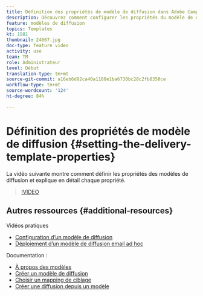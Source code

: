 ```yaml
---
title: Définition des propriétés de modèle de diffusion dans Adobe Campaign Classic
description: Découvrez comment configurer les propriétés du modèle de diffusion.
feature: modèles de diffusion
topics: Templates
kt: 1981
thumbnail: 24067.jpg
doc-type: feature video
activity: use
team: TM
role: Administrateur
level: Début
translation-type: tm+mt
source-git-commit: a16eb6d92ca40a1188e1ba6730bc28c2fb8358ce
workflow-type: tm+mt
source-wordcount: '124'
ht-degree: 84%

---
```



# Définition des propriétés de modèle de diffusion {#setting-the-delivery-template-properties}

La vidéo suivante montre comment définir les propriétés des modèles de diffusion et explique en détail chaque propriété.

>[!VIDEO](https://video.tv.adobe.com/v/24067?quality=12)

## Autres ressources {#additional-resources}

Vidéos pratiques

* [Configuration d’un modèle de diffusion](/help/sending-messages/using-delivery-templates/configuring-a-delivery-template.md)
* [Déploiement d’un modèle de diffusion email ad hoc](/help/sending-messages/using-delivery-templates/deploying-ad-hoc-email-delivery-template.md)

Documentation :

* [À propos des modèles](https://docs.adobe.com/content/help/fr-FR/campaign-classic/using/sending-messages/using-delivery-templates/about-templates.html)
* [Créer un modèle de diffusion](https://docs.adobe.com/content/help/fr-FR/campaign-classic/using/sending-messages/using-delivery-templates/creating-a-delivery-template.html)
* [Choisir un mapping de ciblage](https://docs.adobe.com/content/help/fr-FR/campaign-classic/using/sending-messages/using-delivery-templates/selecting-a-target-mapping.html)
* [Créer une diffusion depuis un modèle](https://docs.adobe.com/content/help/fr-FR/campaign-classic/using/sending-messages/using-delivery-templates/creating-a-delivery-from-a-template.html)
